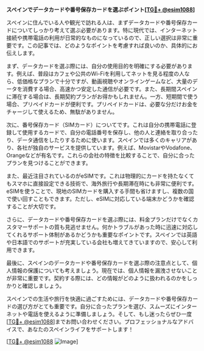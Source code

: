 **スペインでデータカードや番号保存カードを選ぶポイント[[TG💪+ @esim1088](https://t.me/s/esim1088)]**

スペインに住んでいる人や観光で訪れる人は、まずデータカードや番号保存カードについてしっかり考えて選ぶ必要があります。特に現代では、インターネット接続や携帯電話の利用が日常的なものになっているので、正しい選択は非常に重要です。この記事では、どのようなポイントを考慮すれば良いのか、具体的にお伝えします。

まず、データカードを選ぶ際には、自分の使用目的を明確にする必要があります。例えば、普段はカフェや公共のWi-Fiを利用してネットを見る程度の人なら、低価格なプランで十分ですが、動画視聴やオンラインゲームなど、大量のデータを消費する場合、高速かつ安定した通信が必要です。また、長期間スペインに滞在する場合は、長期契約プランがお得かもしれません。一方、短期間で使う場合、プリペイドカードが便利です。プリペイドカードは、必要な分だけお金をチャージして使えるため、無駄がありません。

次に、番号保存カード（SIMカード）についてです。これは自分の携帯電話に登録して使用するカードで、自分の電話番号を保存し、他の人と連絡を取り合ったり、データ通信をしたりするために使います。スペインでは多くのキャリアがあり、各社が独自のサービスを提供しています。例えば、MovistarやVodafone、Orangeなどが有名です。これらの会社の特徴を比較することで、自分に合ったプランを見つけることができます。

また、最近注目されているのがeSIMです。これは物理的にカードを持たなくてもスマホに直接設定できる技術で、海外旅行や長期滞在時にも非常に便利です。eSIMを使うことで、現地のSIMカードを購入する手間も省けますし、複数の国で使い回すこともできます。ただし、eSIMに対応している端末かどうかを確認することが大切です。

さらに、データカードや番号保存カードを選ぶ際には、料金プランだけでなくカスタマーサポートの質も見逃せません。何かトラブルがあった時に迅速に対応してくれるサポート体制があるかどうかも重要なポイントです。スペインでは英語や日本語でのサポートが充実している会社も増えてきていますので、安心して利用できます。

最後に、スペインのデータカードや番号保存カードを選ぶ際の注意点として、個人情報の保護についても考えましょう。現在では、個人情報を漏洩させないことが非常に重要です。契約する際には、どの情報がどのように扱われるのかをしっかりと確認しましょう。

スペインでの生活や旅行を快適に過ごすためには、データカードや番号保存カードの選び方がとても重要です。自分に合ったプランを選び、スムーズにインターネットや電話を使えるように準備しましょう。そして、もし迷ったらぜひ一度[[TG💪+ @esim1088](https://t.me/s/esim1088)]までお問い合わせください。プロフェッショナルなアドバイスで、あなたのスペインライフをサポートします！

[[TG💪+ @esim1088](https://t.me/s/esim1088) ![Image](https://i.postimg.cc/Y0z9fWf4/image.png)]
